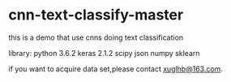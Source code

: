 # cnn-text-classify-master
this is a demo that use cnns doing text classification 

library: 
python 3.6.2
keras 2.1.2
scipy 
json 
numpy 
sklearn 

if you want to acquire data set,please contact xuglhb@163.com.
